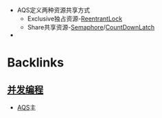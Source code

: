 - AQS定义两种资源共享方式
    - Exclusive独占资源-[ReentrantLock](<ReentrantLock.md>)
    - Share共享资源-[Semaphore](<Semaphore.md>)/[CountDownLatch](<CountDownLatch.md>)
- 

# Backlinks
## [并发编程](<并发编程.md>)
- [AQS](<AQS.md>)主

